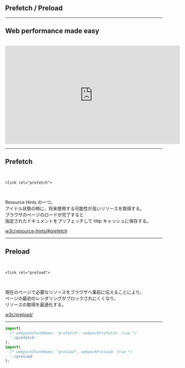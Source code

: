 <!-- sectionTitle: Feature: Prefetch / Preload -->

## Prefetch / Preload

---

## Web performance made easy

<br />

<iframe width="560" height="315" src="https://www.youtube.com/embed/Mv-l3-tJgGk" frameborder="0" allow="accelerometer; autoplay; encrypted-media; gyroscope; picture-in-picture" allowfullscreen></iframe>

---

<!-- note
chromeには、httpキャッシュ、メモリキャッシュ、service workerキャッシュ、プッシュキャッシュが存在する
-->

## Prefetch

<br />

`<link rel="prefetch">`

<br />

Resource Hints の一つ。  
アイドル状態の時に、将来使用する可能性が高いリソースを取得する。  
ブラウザのページのロードが完了すると  
指定されたドキュメントをプリフェッチして http キャッシュに保存する。

<a class="ref-link" href="https://w3c.github.io/resource-hints/#prefetch">w3c/resource-hints/#prefetch</a>

---

<!-- note
Resource Hintsではない
-->

## Preload

<br />

`<link rel="preload">`

<br />

現在のページで必要なリソースをブラウザへ事前に伝えることにより、  
ページの最初のレンダリングがブロックされにくくなり、  
リソースの取得を最適化する。

<a class="ref-link" href="https://w3c.github.io/preload/">w3c/preload/</a>

---

<!-- note
initial chunkでは、preloadを設置できません
-->

<!-- prettier-ignore -->
```javascript
import(
  /* webpackChunkName: "prefetch", webpackPrefetch: true */
  './prefetch'
);
import(
  /* webpackChunkName: "preload", webpackPreload: true */
  './preload'
);

```
